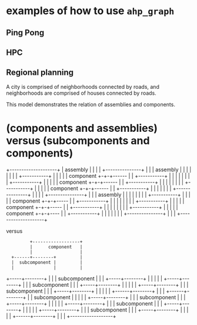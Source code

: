 # examples of how to use `ahp_graph`

## Ping Pong

## HPC

## Regional planning

A city is comprised of neighborhoods connected by roads, and neighborhoods are comprised of houses connected by roads.

This model demonstrates the relation of assemblies and components. 


# (components and assemblies) versus (subcomponents and components)


+--------------------+
| assembly           |
|                    |
|  +---------------+ |
|  | assembly      | |
|  |               | |
|  | +-----------+ | |
|  | | component +-+-+------
|  | +-----------+ | |
|  |               | |
|  | +-----------+ | |
|  | | component +-+-+------
|  | +-----------+ | |
|  |               | |
|  | +-----------+ | |
|  | | component +-+-+------
|  | +-----------+ | |
|  |               | |
|  +---------------+ |
|                    |
|  +---------------+ |
|  | assembly      | |
|  |               | |
|  | +-----------+ | |
|  | | component +-+-+-----
|  | +-----------+ | |
|  |               | |
|  | +-----------+ | |
|  | | component +-+-+-----
|  | +-----------+ | |
|  |               | |
|  | +-----------+ | |
|  | | component +-+-+----
|  | +-----------+ | |
|  |               | |
|  +---------------+ |
|                    |
+--------------------+


versus


             +------------------+
             |      component   |
             |                  |
      +------+--------+         |
      |  subcomponent |         |
      |               |         |
+-----+--------+      |         |
| subcomponent |      |         |
+-----+--------+      |         |
      |               |         |
+-----+--------+      |         |
| subcomponent |      |         |
+-----+--------+      |         |
      |               |         |
+-----+--------+      |         |
| subcomponent |      |         |
+-----+--------+      |         |
      |               |         |
      +------+--------+         |
             |                  |
      +------+--------+         |
      |  subcomponent |         |
      |               |         |
+-----+--------+      |         |
| subcomponent |      |         |
+-----+--------+      |         |
      |               |         |
+-----+--------+      |         |
| subcomponent |      |         |
+-----+--------+      |         |
      |               |         |
+-----+--------+      |         |
| subcomponent |      |         |
+-----+--------+      |         |
      |               |         |
      +------+--------+         |
             |                  |
             +------------------+




